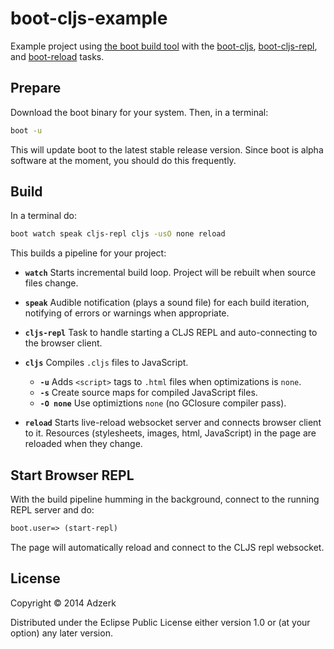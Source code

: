 # boot-cljs-example

Example project using [the boot build tool][boot] with the [boot-cljs],
[boot-cljs-repl], and [boot-reload] tasks.

## Prepare

Download the boot binary for your system. Then, in a terminal:

```bash
boot -u
```

This will update boot to the latest stable release version. Since boot is
alpha software at the moment, you should do this frequently.

## Build

In a terminal do:

```bash
boot watch speak cljs-repl cljs -usO none reload
```

This builds a pipeline for your project:

* **`watch`** Starts incremental build loop. Project will be rebuilt when source
  files change.

* **`speak`** Audible notification (plays a sound file) for each build iteration,
  notifying of errors or warnings when appropriate.

* **`cljs-repl`** Task to handle starting a CLJS REPL and auto-connecting to the
  browser client.

* **`cljs`** Compiles `.cljs` files to JavaScript.
  * **`-u`** Adds `<script>` tags to `.html` files when optimizations is `none`.
  * **`-s`** Create source maps for compiled JavaScript files.
  * **`-O none`** Use optimiztions `none` (no GClosure compiler pass).

* **`reload`** Starts live-reload websocket server and connects browser client
  to it. Resources (stylesheets, images, html, JavaScript) in the page are
  reloaded when they change.

## Start Browser REPL

With the build pipeline humming in the background, connect to the running REPL
server and do:

```clojure
boot.user=> (start-repl)
```

The page will automatically reload and connect to the CLJS repl websocket.

## License

Copyright © 2014 Adzerk

Distributed under the Eclipse Public License either version 1.0 or (at
your option) any later version.

[boot]:             https://github.com/boot-clj/boot
[cider]:            https://github.com/clojure-emacs/cider
[boot-cljs]:        https://github.com/adzerk/boot-cljs
[boot-cljs-repl]:   https://github.com/adzerk/boot-cljs-repl
[boot-reload]:      https://github.com/adzerk/boot-reload
